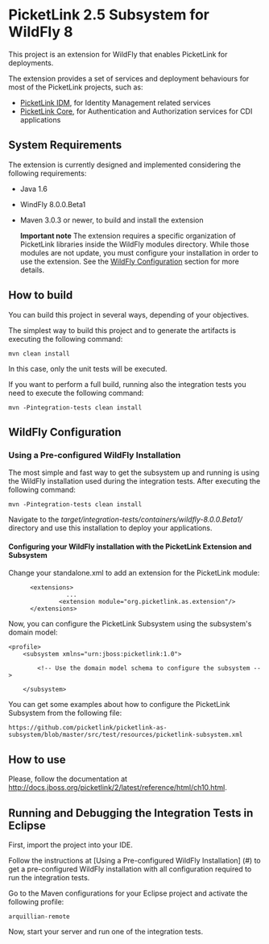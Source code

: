 # PicketLink 2.5 Subsystem for WildFly 8 #

This project is an extension for WildFly that enables PicketLink for deployments.

The extension provides a set of services and deployment behaviours for most of the PicketLink projects, such as:

* [PicketLink IDM](https://github.com/picketlink/picketlink/tree/master/idm "PicketLink IDM on Github"), for Identity Management related services
* [PicketLink Core](https://github.com/picketlink/picketlink/tree/master/core "PicketLink Core on Github"), for Authentication and Authorization services for CDI applications

## System Requirements ##

The extension is currently designed and implemented considering the following requirements:

* Java 1.6
* WindFly 8.0.0.Beta1
* Maven 3.0.3 or newer, to build and install the extension

    <b>Important note</b>
    The extension requires a specific organization of PicketLink libraries inside the WildFly modules directory. While those modules are not update, you must configure your installation in order to use the extension. See the [WildFly Configuration](#asInstallation) section for more details.

## How to build ##

You can build this project in several ways, depending of your objectives.

The simplest way to build this project and to generate the artifacts is executing the following command:

    mvn clean install
    
In this case, only the unit tests will be executed.

If you want to perform a full build, running also the integration tests you need to execute the following command:

    mvn -Pintegration-tests clean install
    
## WildFly Configuration ##

### Using a Pre-configured WildFly Installation
The most simple and fast way to get the subsystem up and running is using the WildFly installation used during the integration tests. After executing the following command:

    mvn -Pintegration-tests clean install

Navigate to the <i>target/integration-tests/containers/wildfly-8.0.0.Beta1/</i> directory and use this installation to deploy your applications.

#### Configuring your WildFly installation with the PicketLink Extension and Subsystem ####

Change your standalone.xml to add an extension for the PicketLink module:

          <extensions>
                    ...
                  <extension module="org.picketlink.as.extension"/>
          </extensions>
          
Now, you can configure the PicketLink Subsystem using the subsystem's domain model:

	<profile>
        <subsystem xmlns="urn:jboss:picketlink:1.0">
        	
        	<!-- Use the domain model schema to configure the subsystem -->
        	
        </subsystem>

You can get some examples about how to configure the PicketLink Subsystem from the following file:

	https://github.com/picketlink/picketlink-as-subsystem/blob/master/src/test/resources/picketlink-subsystem.xml

## How to use ##

Please, follow the documentation at http://docs.jboss.org/picketlink/2/latest/reference/html/ch10.html.

## Running and Debugging the Integration Tests in Eclipse ##

First, import the project into your IDE.

Follow the instructions at [Using a Pre-configured WildFly Installation] (#) to get a pre-configured WildFly installation with all configuration required to run the integration tests.

Go to the Maven configurations for your Eclipse project and activate the following profile:

	arquillian-remote
	
Now, start your server and run one of the integration tests.